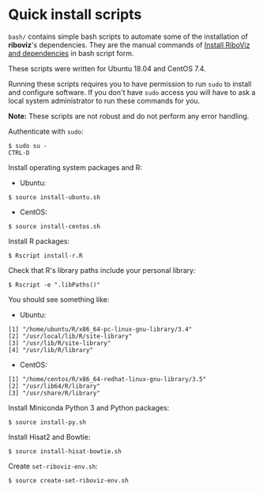 # Quick install scripts

`bash/` contains simple bash scripts to automate some of the installation of **riboviz**'s dependencies. They are the manual commands of [Install RiboViz and dependencies](./install.md) in bash script form.

These scripts were written for Ubuntu 18.04 and CentOS 7.4.

Running these scripts requires you to have permission to run `sudo` to install and configure software. If you don't have `sudo` access you will have to ask a local system administrator to run these commands for you.

**Note:** These scripts are not robust and do not perform any error handling.

Authenticate with `sudo`:

```console
$ sudo su -
CTRL-D
```

Install operating system packages and R:

* Ubuntu:

```console
$ source install-ubuntu.sh
```

* CentOS:

```console
$ source install-centos.sh
```

Install R packages:

```console
$ Rscript install-r.R
```

Check that R's library paths include your personal library:

```console
$ Rscript -e ".libPaths()"
```

You should see something like:

* Ubuntu:

```
[1] "/home/ubuntu/R/x86_64-pc-linux-gnu-library/3.4"
[2] "/usr/local/lib/R/site-library"                 
[3] "/usr/lib/R/site-library"                       
[4] "/usr/lib/R/library"     
```

* CentOS:

```
[1] "/home/centos/R/x86_64-redhat-linux-gnu-library/3.5"
[2] "/usr/lib64/R/library"                              
[3] "/usr/share/R/library"  
```

Install Miniconda Python 3 and Python packages:

```console
$ source install-py.sh
```

Install Hisat2 and Bowtie:

```console
$ source install-hisat-bowtie.sh
```

Create `set-riboviz-env.sh`:

```console
$ source create-set-riboviz-env.sh
```
